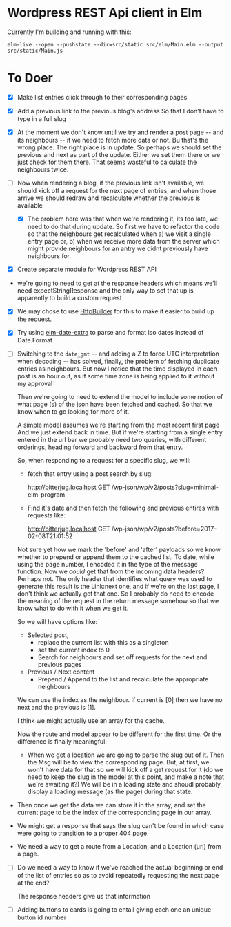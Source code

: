 Wordpress REST Api client in Elm
=================================

Currently I'm building and running with this:

```
elm-live --open --pushstate --dir=src/static src/elm/Main.elm --output src/static/Main.js
```
To Doer
=======

- [x] Make list entries click through to their corresponding pages

- [x] Add a previous link to the previous blog's address
  So that I don't have to type in a full slug

- [x] At the moment we don't know until we try and render a post page -- and
  its neighbours -- if we need to fetch more data or not. Bu that's the wrong
  place. The right place is in update. So perhaps we should set the previous
  and next as part of the update. Either we set them there or we just check for
  them there. That seems wasteful to calculate the neighbours twice.

- [ ] Now when rendering a blog, if the previous link isn't available, we should
  kick off a request for the next page of entries, and when those arrive we should
  redraw and recalculate whether the previous is available

  - [x] The problem here was that when we're rendering it, its too late, we
    need to do that during update. So first we have to refactor the code
    so that the neighbours get recalculated  when a) we visit a single entry
    page or, b) when we receive more data from the server which might provide
    neighbours for an antry we didnt previously have neighbours for.


- [x] Create separate module for Wordpress REST API

- we're going to need to get at the response headers which means we'll need
  expectStringResponse and the only way to set that up is apparently to 
  build a custom request

- [x]  We may chose to use
   [HttpBuilder](http://package.elm-lang.org/packages/lukewestby/elm-http-builder/5.0.0/HttpBuilder)
   for this to make it easier to build up the request.
- [x] Try using [elm-date-extra](http://package.elm-lang.org/packages/justinmimbs/elm-date-extra/2.0.1/Date-Extra#fromIsoString) to parse and format iso dates instead of Date.Format

- [ ] Switching to the `date_gmt` -- and adding a Z to force UTC interpretation
when decoding -- has solved, finally, the problem of fetching duplicate
entries as neighbours. But now I notice that the time displayed in each
post is an hour out, as if some time zone is being applied to it without
my approval

  Then we're going to need to extend the model to include some notion of what
  page (s) of the json have been fetched and cached. So that we know when to go
  looking for more of it. 

  A simple model assumes we're starting from the most recent first page And we
  just extend back in time.  But if we're starting from a single entry entered
  in the url bar we probably need two queries, with different orderings,
  heading forward and backward from that entry.

  So, when responding to a request for a specific slug, we will:

  - fetch that entry using a post search by slug:

      http://bitterjug.localhost
      GET /wp-json/wp/v2/posts?slug=minimal-elm-program

  - Find it's date and then fetch the following and previous entires
  with requests like:

      http://bitterjug.localhost
      GET /wp-json/wp/v2/posts?before=2017-02-08T21:01:52

  Not sure yet how we mark the 'before' and 'after' payloads so we know whether
  to prepend or append them to the cached list. To date, while using the page
  number, I encoded it in the type of the message function. Now we _could_ get
  that from the incoming data headers? Perhaps not. The only header that
  identifies what query was used to generate this result is the Link:next one,
  and if we're on the last page, I don't think we actually get that one.  So I
  probably do need to encode the meaning of the request in the return message
  somehow so that we know what to do with it when we get it.

  So we will have options like:
  - Selected post, 
    - replace the current list with this as a singleton
    - set the current index to 0
    - Search for neighbours and set off requests for the next and previous
      pages
  - Previous / Next content
    - Prepend / Append to the list and recalculate the appropriate neighbours

  We can use the index as the neighbour. If current is [0] then we have
  no next and the previous is [1]. 

  I think we might actually use an array for the cache.

  Now the route and model appear to be different for the first time. Or the
  difference is finally meaningful:

  - When we get a location we are going to parse the slug out of it.  Then the
    Msg will be to view the corresponding page.  But, at first, we won't have
    data for that so we will kick off a get request for it (do we need to keep
    the slug in the model at this point, and make a note that we're awaiting
    it?) We will be in a loading state and shoudl probably display a loading
    message (as the page) during that state.

 - Then once we get the data we can store it in the array, and set the current
   page to be the index of the corresponding page in our array.

 - We might get a response that says the slug can't be found in which case were
   going to transition to a proper 404 page.

 - We need a way to get a route from a Location, and a Location (url) from 
   a page.


- [ ] Do we need a way to know if we've reached the actual beginning or end of the 
  list of entries so as to avoid repeatedly requesting the next page at the end?

  The response headers give us that information 

- [ ] Adding buttons to cards is going to entail giving each one an unique button id number

